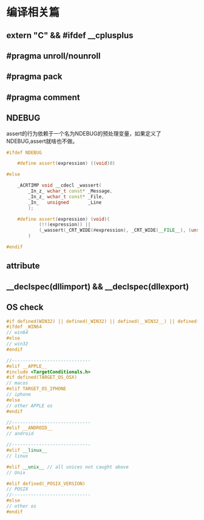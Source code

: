 # 编译相关篇
## extern "C" && #ifdef __cplusplus

## #pragma unroll/nounroll

## #pragma pack

## #pragma comment

## NDEBUG
assert的行为依赖于一个名为NDEBUG的预处理变量，如果定义了NDEBUG,assert就啥也不做。
```cc
#ifdef NDEBUG

    #define assert(expression) ((void)0)

#else

    _ACRTIMP void __cdecl _wassert(
        _In_z_ wchar_t const* _Message,
        _In_z_ wchar_t const* _File,
        _In_   unsigned       _Line
        );

    #define assert(expression) (void)(                                                       \
            (!!(expression)) ||                                                              \
            (_wassert(_CRT_WIDE(#expression), _CRT_WIDE(__FILE__), (unsigned)(__LINE__)), 0) \
        )

#endif
```
## __attribute__ 

## __declspec(dllimport) && __declspec(dllexport)

## OS check
```cc
#if defined(WIN32) || defined(_WIN32) || defined(__WIN32__) || defined(__NT__)
#ifdef _WIN64
// win64
#else
// win32
#endif

//-----------------------------
#elif __APPLE__
#include <TargetConditionals.h>
#if defined(TARGET_OS_OSX)
// macos
#elif TARGET_OS_IPHONE
// iphone
#else
// other APPLE os
#endif

//-----------------------------
#elif __ANDROID__
// android

//-----------------------------
#elif __linux__
// linux

#elif __unix__ // all unices not caught above
// Unix

#elif defined(_POSIX_VERSION)
// POSIX
//-----------------------------
#else
// other os
#endif
```